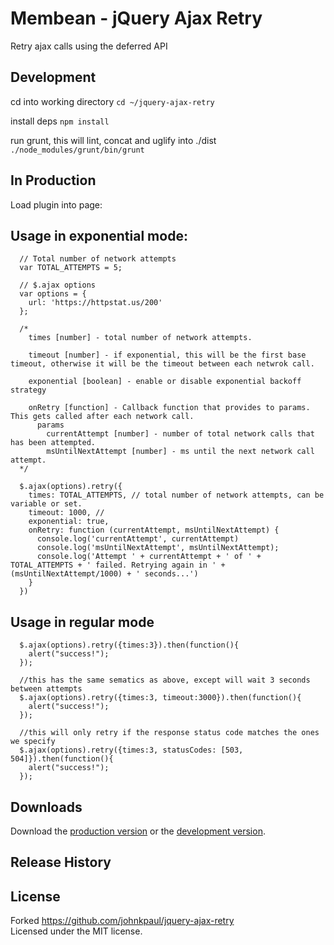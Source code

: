 # Membean - jQuery Ajax Retry

Retry ajax calls using the deferred API

## Development

cd into working directory
```cd ~/jquery-ajax-retry```

install deps
```npm install```

run grunt, this will lint, concat and uglify into ./dist
```./node_modules/grunt/bin/grunt```


## In Production

Load plugin into page:

[min]: https://raw.githubusercontent.com/membean/jquery-ajax-retry/master/dist/jquery.ajax-retry.min.js

## Usage in exponential mode:

```
  // Total number of network attempts
  var TOTAL_ATTEMPTS = 5;

  // $.ajax options
  var options = {
    url: 'https://httpstat.us/200'
  };

  /*
    times [number] - total number of network attempts.

    timeout [number] - if exponential, this will be the first base timeout, otherwise it will be the timeout between each netwrok call.

    exponential [boolean] - enable or disable exponential backoff strategy

    onRetry [function] - Callback function that provides to params. This gets called after each network call.
      params
        currentAttempt [number] - number of total network calls that has been attempted.
        msUntilNextAttempt [number] - ms until the next network call attempt.
  */

  $.ajax(options).retry({
    times: TOTAL_ATTEMPTS, // total number of network attempts, can be variable or set.
    timeout: 1000, //
    exponential: true,
    onRetry: function (currentAttempt, msUntilNextAttempt) {
      console.log('currentAttempt', currentAttempt)
      console.log('msUntilNextAttempt', msUntilNextAttempt);
      console.log('Attempt ' + currentAttempt + ' of ' + TOTAL_ATTEMPTS + ' failed. Retrying again in ' + (msUntilNextAttempt/1000) + ' seconds...')
    }
  })
```

## Usage in regular mode
```
  $.ajax(options).retry({times:3}).then(function(){
    alert("success!");
  });  

  //this has the same sematics as above, except will wait 3 seconds between attempts
  $.ajax(options).retry({times:3, timeout:3000}).then(function(){
    alert("success!");
  });  

  //this will only retry if the response status code matches the ones we specify
  $.ajax(options).retry({times:3, statusCodes: [503, 504]}).then(function(){
    alert("success!");
  });
```

## Downloads

Download the [production version][min] or the [development version][max].

[min]: https://raw.githubusercontent.com/membean/jquery-ajax-retry/master/dist/jquery.ajax-retry.min.js
[max]: https://raw.githubusercontent.com/membean/jquery-ajax-retry/master/dist/jquery.ajax-retry.js


## Release History

## License
Forked https://github.com/johnkpaul/jquery-ajax-retry  
Licensed under the MIT license.
